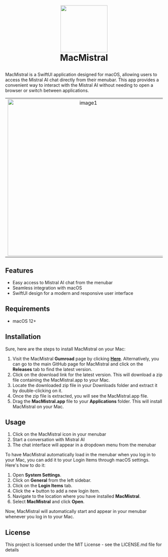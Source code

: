# <p align="center"> <img src="https://github.com/peterdsp/MacMistral/assets/45949870/263217c7-9683-4cd9-972e-9b742abcdc82" width="150" height="150" /> <br> MacMistral </p>

MacMistral is a SwiftUI application designed for macOS, allowing users to access the Mistral AI chat directly from their menubar. This app provides a convenient way to interact with the Mistral AI without needing to open a browser or switch between applications.

<table> 
  <tr> 
    <td align="center"> 
      <img width="500" alt="image1" src="https://github.com/peterdsp/MacMistral/assets/45949870/f623f9ef-ec89-4bdc-a67f-ac290b8351e5"> 
  </td> 
    <td align="center"> 
      <img width="500" alt="image2" src="https://github.com/peterdsp/MacMistral/assets/45949870/c674af12-fb23-45cf-8dfa-117ca06f0f89">
    </td> 
  </tr> 
</table>

## Features

- Easy access to Mistral AI chat from the menubar
- Seamless integration with macOS
- SwiftUI design for a modern and responsive user interface

## Requirements

- macOS 12+

## Installation

Sure, here are the steps to install MacMistral on your Mac:

1. Visit the MacMistral **Gumroad** page by clicking [**Here**](https://peterdsp.gumroad.com/l/macmistral). Alternatively, you can go to the main GitHub page for MacMistral and click on the **Releases** tab to find the latest version.
2. Click on the download link for the latest version. This will download a zip file containing the MacMistral.app to your Mac.
3. Locate the downloaded zip file in your Downloads folder and extract it by double-clicking on it.
4. Once the zip file is extracted, you will see the MacMistral.app file.
5. Drag the **MacMistral.app** file to your **Applications** folder. This will install MacMistral on your Mac.

## Usage

1. Click on the MacMistral icon in your menubar
2. Start a conversation with Mistral AI
3. The chat interface will appear in a dropdown menu from the menubar

To have MacMistral automatically load in the menubar when you log in to your Mac, you can add it to your Login Items through macOS settings. Here's how to do it:

1. Open **System Settings**.
2. Click on **General** from the left sidebar.
3. Click on the **Login Items** tab.
4. Click the **+** button to add a new login item.
5. Navigate to the location where you have installed **MacMistral**.
6. Select **MacMistral** and click **Open**.

Now, MacMistral will automatically start and appear in your menubar whenever you log in to your Mac.

## License

This project is licensed under the MIT License - see the LICENSE.md file for details
